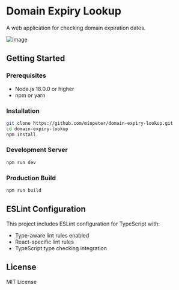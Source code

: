 # Domain Expiry Lookup

A web application for checking domain expiration dates.

![image](https://github.com/user-attachments/assets/2d4438e0-f5d7-463d-b668-61f8e8479590)

## Getting Started

### Prerequisites

- Node.js 18.0.0 or higher
- npm or yarn

### Installation

```bash
git clone https://github.com/minpeter/domain-expiry-lookup.git
cd domain-expiry-lookup
npm install
```

### Development Server

```bash
npm run dev
```

### Production Build

```bash
npm run build
```

## ESLint Configuration

This project includes ESLint configuration for TypeScript with:

- Type-aware lint rules enabled
- React-specific lint rules
- TypeScript type checking integration

## License

MIT License
